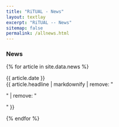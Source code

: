 ```yaml
---
title: "RiTUAL - News"
layout: textlay
excerpt: "RiTUAL -- News"
sitemap: false
permalink: /allnews.html
---
```


<h3>News</h3>


{% for article in site.data.news %}

  {{ article.date }} <br> {{ article.headline | markdownify  | remove: "<p>" | remove: "</p>" }} <br>

{% endfor %}
